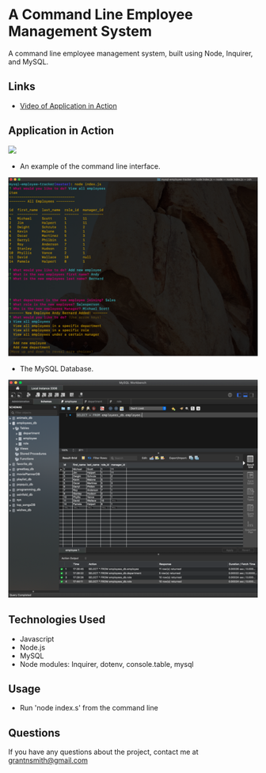 # A Command Line Employee Management System
A command line employee management system, built using Node, Inquirer, and MySQL.

## Links
* [Video of Application in Action](https://drive.google.com/file/d/1gWsmbKOK7raBtA9TISHZaCcK0rvKHwMq/view)

## Application in Action
![](Assets/mysql-employee-tracker.gif)

* An example of the command line interface.

![](Assets/command-line.png)

* The MySQL Database.

![](Assets/mysql.png)

## Technologies Used
* Javascript
* Node.js
* MySQL
* Node modules: Inquirer, dotenv, console.table, mysql

## Usage
* Run 'node index.s' from the command line

## Questions

If you have any questions about the project, contact me at grantnsmith@gmail.com
